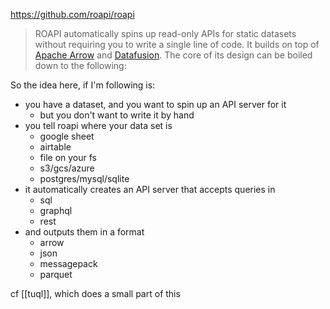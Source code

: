 https://github.com/roapi/roapi

> ROAPI automatically spins up read-only APIs for static datasets without requiring you to write a single line of code. It builds on top of [Apache Arrow](https://github.com/apache/arrow) and [Datafusion](https://github.com/apache/arrow-datafusion). The core of its design can be boiled down to the following:

So the idea here, if I'm following is: 

- you have a dataset, and you want to spin up an API server for it
	- but you don't want to write it by hand
- you tell roapi where your data set is
	- google sheet
	- airtable
	- file on your fs
	- s3/gcs/azure
	- postgres/mysql/sqlite
- it automatically creates an API server that accepts queries in
	- sql
	- graphql
	- rest
- and outputs them in a format
	- arrow
	- json
	- messagepack
	- parquet

cf [[tuql]], which does a small part of this